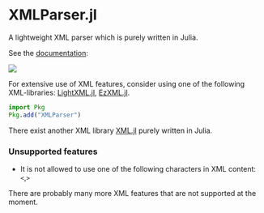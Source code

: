 # XMLParser.jl
A lightweight XML parser which is purely written in Julia.

See the [documentation](https://baxmittens.github.io/XMLParser.jl/dev/):

[![][docs-dev-img]][docs-dev-url]


For extensive use of XML features, consider using one of the following XML-libraries: [LightXML.jl](https://github.com/JuliaIO/LightXML.jl), [EzXML.jl](https://github.com/JuliaIO/EzXML.jl).


```julia
import Pkg
Pkg.add("XMLParser")
```


There exist another XML library [XML.jl](https://github.com/joshday/XML.jl) purely written in Julia.


### Unsupported features

* It is not allowed to use one of the following characters in XML content: `<`,`>`

There are probably many more XML features that are not supported at the moment.



[docs-dev-img]: https://img.shields.io/badge/docs-dev-blue.svg
[docs-dev-url]: https://baxmittens.github.io/XMLParser.jl/dev/
